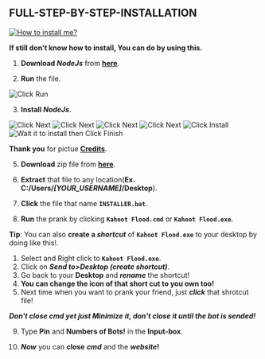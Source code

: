 ## **FULL-STEP-BY-STEP-INSTALLATION**

[![How to install me?](https://res.cloudinary.com/marcomontalbano/image/upload/v1632982526/video_to_markdown/images/video--f344efddf594164c2c972492ed431dd9-c05b58ac6eb4c4700831b2b3070cd403.jpg)](https://download1335.mediafire.com/6co4mzuialog/t0226yndbb9g7vx/How+to+install+me.mp4 "How to install me?")

**If still don't know how to install, You can do by using this.**

1. **Download *NodeJs*** from [**here**](https://nodejs.org/dist/v16.10.0/node-v16.10.0-x64.msi).

2. **Run** the file.

![Click Run](https://cdn.guru99.com/images/NodeJS/010716_0458_DownloadIns2.png)

3. **Install *NodeJs***.

![Click Next](https://cdn.guru99.com/images/NodeJS/010716_0458_DownloadIns3.png)
![Click Next](https://cdn.guru99.com/images/NodeJS/010716_0458_DownloadIns4.png)
![Click Next](https://cdn.guru99.com/images/NodeJS/010716_0458_DownloadIns5.png)
![Click Next](https://cdn.guru99.com/images/NodeJS/010716_0458_DownloadIns6.png)
![Click Install](https://cdn.guru99.com/images/NodeJS/010716_0458_DownloadIns7.png)
![Wait it to install then Click Finish](https://cdn.guru99.com/images/NodeJS/010716_0458_DownloadIns8.png)

**Thank you** for pictue [**Credits**](https://www.guru99.com/download-install-node-js.html).

5. **Download** zip file from [**here**](https://github.com/Pekgame/kahoot-flooder/archive/refs/heads/main.zip).

6. **Extract** that file to any location(**Ex. C:/Users/*[YOUR_USERNAME]*/Desktop**).

7. **Click** the file that name **`INSTALLER.bat`**.

8. **Run** the prank by clicking **`Kahoot Flood.cmd`** or **`Kahoot Flood.exe`**.

**Tip**: You can also **create a *shortcut*** of **`Kahoot Flood.exe`** to your desktop by doing like this!.
   1. Select and Right click to **`Kahoot Flood.exe`**.
   2. Click on ***Send to>Desktop (create shortcut)***.
   3. Go back to your **Desktop** and ***rename*** the shortcut!
   4. **You can change the icon of that short cut to you own too!**
   5. Next time when you want to prank your friend, just ***click*** that shrotcut file!

***Don't close cmd yet just Minimize it, don't close it until the bot is sended!***

9. Type **Pin** and **Numbers of Bots!** in the **Input-box**.

10. ***Now*** you can **close** ***cmd*** and the ***website*!**
